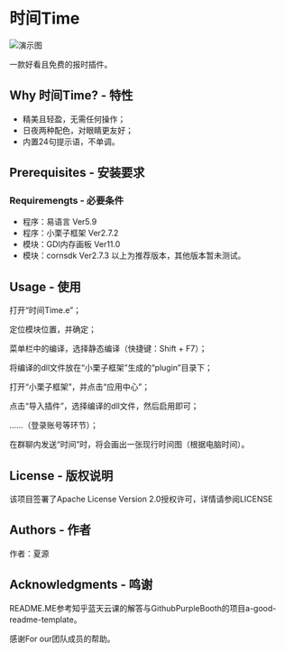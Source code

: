 # 时间Time

![演示图](https://github.com/raindropxiayuan/-Time/blob/main/image.jpg)

一款好看且免费的报时插件。
## Why 时间Time? - 特性
* 精美且轻盈，无需任何操作；
* 日夜两种配色，对眼睛更友好；
* 内置24句提示语，不单调。
## Prerequisites - 安装要求
### Requiremengts - 必要条件
* 程序：易语言 Ver5.9
* 程序：小栗子框架 Ver2.7.2
* 模块：GDI内存画板 Ver11.0
* 模块：cornsdk Ver2.7.3
以上为推荐版本，其他版本暂未测试。
## Usage - 使用
打开“时间Time.e”；

定位模块位置，并确定；

菜单栏中的编译，选择静态编译（快捷键：Shift + F7）；

将编译的dll文件放在“小栗子框架”生成的“plugin”目录下；

打开“小栗子框架”，并点击“应用中心”；

点击“导入插件”，选择编译的dll文件，然后启用即可；

......（登录账号等环节）；

在群聊内发送“时间”时，将会画出一张现行时间图（根据电脑时间）。
## License - 版权说明
该项目签署了Apache License Version 2.0授权许可，详情请参阅LICENSE
## Authors - 作者
作者：夏源
## Acknowledgments - 鸣谢
README.ME参考知乎蓝天云课的解答与GithubPurpleBooth的项目a-good-readme-template。

感谢For our团队成员的帮助。
